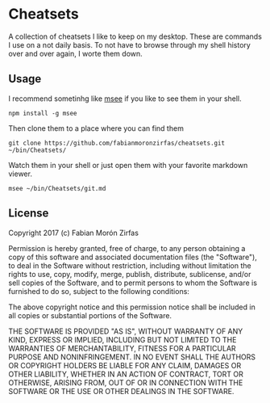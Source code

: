 Cheatsets  
=========

A collection of cheatsets I like to keep on my desktop. These are commands I use on a not daily basis. To not have to browse through my shell history over and over again, I worte them down.  

## Usage ##

I recommend sometinhg like [msee](https://www.npmjs.com/package/msee) if you like to see them in your shell.

    npm install -g msee

Then clone them to a place where you can find them

    git clone https://github.com/fabianmoronzirfas/cheatsets.git ~/bin/Cheatsets/

Watch them in your shell or just open them with your favorite markdown viewer.  

    msee ~/bin/Cheatsets/git.md  

## License ##

Copyright 2017 (c) Fabian Morón Zirfas

Permission is hereby granted, free of charge, to any person obtaining a copy
of this software and associated documentation files (the "Software"), to deal
in the Software without restriction, including without limitation the rights
to use, copy, modify, merge, publish, distribute, sublicense, and/or sell
copies of the Software, and to permit persons to whom the Software is
furnished to do so, subject to the following conditions:

The above copyright notice and this permission notice shall be included in all
copies or substantial portions of the Software.

THE SOFTWARE IS PROVIDED "AS IS", WITHOUT WARRANTY OF ANY KIND, EXPRESS OR
IMPLIED, INCLUDING BUT NOT LIMITED TO THE WARRANTIES OF MERCHANTABILITY,
FITNESS FOR A PARTICULAR PURPOSE AND NONINFRINGEMENT. IN NO EVENT SHALL THE
AUTHORS OR COPYRIGHT HOLDERS BE LIABLE FOR ANY CLAIM, DAMAGES OR OTHER
LIABILITY, WHETHER IN AN ACTION OF CONTRACT, TORT OR OTHERWISE, ARISING FROM,
OUT OF OR IN CONNECTION WITH THE SOFTWARE OR THE USE OR OTHER DEALINGS IN THE
SOFTWARE.
